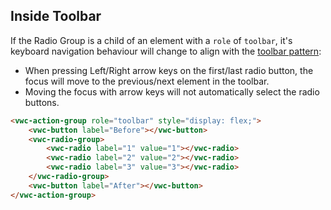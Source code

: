 ## Inside Toolbar

If the Radio Group is a child of an element with a `role` of `toolbar`, it's keyboard navigation behaviour will change to align with the [toolbar pattern](https://www.w3.org/WAI/ARIA/apg/patterns/toolbar/):

- When pressing Left/Right arrow keys on the first/last radio button, the focus will move to the previous/next element in the toolbar.
- Moving the focus with arrow keys will not automatically select the radio buttons.

```html preview
<vwc-action-group role="toolbar" style="display: flex;">
	<vwc-button label="Before"></vwc-button>
	<vwc-radio-group>
		<vwc-radio label="1" value="1"></vwc-radio>
		<vwc-radio label="2" value="2"></vwc-radio>
		<vwc-radio label="3" value="3"></vwc-radio>
	</vwc-radio-group>
	<vwc-button label="After"></vwc-button>
</vwc-action-group>
```
